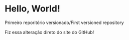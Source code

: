 # Hello, World!
 Primeiro reporitório versionado/First versioned repository

Fiz essa alteração direto do site do GitHub!
